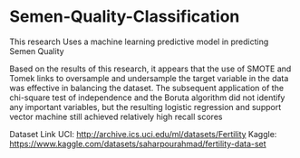 # Semen-Quality-Classification
This research Uses a machine learning predictive model in predicting Semen Quality


Based on the results of this research, it appears that the use of SMOTE and Tomek links to oversample and undersample the target variable in the data was effective in balancing the dataset. The subsequent application of the chi-square test of independence and the Boruta algorithm did not identify any important variables, but the resulting logistic regression and support vector machine still achieved relatively high recall scores

Dataset Link
UCI: http://archive.ics.uci.edu/ml/datasets/Fertility
Kaggle: https://www.kaggle.com/datasets/saharpourahmad/fertility-data-set

